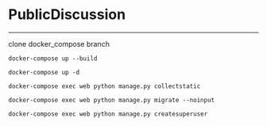 # PublicDiscussion

____
clone docker_compose branch

```
docker-compose up --build 
```

```
docker-compose up -d
```

```
docker-compose exec web python manage.py collectstatic 
```

```
docker-compose exec web python manage.py migrate --noinput 
```

```
docker-compose exec web python manage.py createsuperuser 
```

